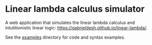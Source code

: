 # Linear lambda calculus simulator
A web application that simulates the linear lambda calculus and intutitionistic linear logic: https://gabrieldesh.github.io/linear-lambda/.

See the [examples](examples/) directory for code and syntax examples.